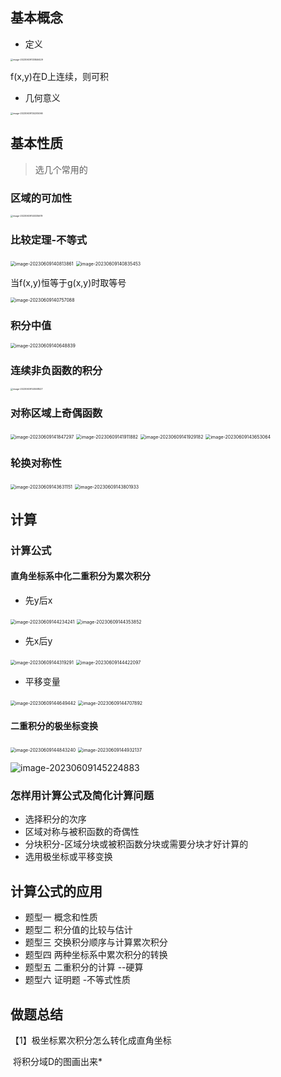 ## 基本概念

- 定义

<img src="images/image-20230609133846429.png" alt="image-20230609133846429" style="zoom: 25%;" />

  f(x,y)在D上连续，则可积

- 几何意义

<img src="images/image-20230609134205066.png" alt="image-20230609134205066" style="zoom: 25%;" />



## 基本性质

> 选几个常用的

### **区域的可加性**

<img src="images/image-20230609140335679.png" alt="image-20230609140335679" style="zoom: 25%;" />

### **比较定理-不等式**

<img src="images/image-20230609140813861.png" alt="image-20230609140813861" style="zoom:50%;" />

<img src="images/image-20230609140835453.png" alt="image-20230609140835453" style="zoom:50%;" />

当f(x,y)恒等于g(x,y)时取等号

<img src="images/image-20230609140757088.png" alt="image-20230609140757088" style="zoom:50%;" />

### **积分中值**

<img src="images/image-20230609140648839.png" alt="image-20230609140648839" style="zoom: 50%;" />

### 连续非负函数的积分

<img src="images/image-20230609140508527.png" alt="image-20230609140508527" style="zoom: 25%;" />



### 对称区域上奇偶函数

<img src="images/image-20230609141847297.png" alt="image-20230609141847297" style="zoom:50%;" />



<img src="images/image-20230609141911882.png" alt="image-20230609141911882" style="zoom:50%;" />

<img src="images/image-20230609141929182.png" alt="image-20230609141929182" style="zoom:50%;" />

<img src="images/image-20230609143653064.png" alt="image-20230609143653064" style="zoom:50%;" />



### **轮换对称性**

<img src="images/image-20230609143631151.png" alt="image-20230609143631151" style="zoom:50%;" />

<img src="images/image-20230609143801933.png" alt="image-20230609143801933" style="zoom:50%;" />

## 计算

### 计算公式

#### 直角坐标系中化二重积分为累次积分

- 先y后x

<img src="images/image-20230609144234241.png" alt="image-20230609144234241" style="zoom:50%;" />

<img src="images/image-20230609144353852.png" alt="image-20230609144353852" style="zoom:50%;" />

- 先x后y

<img src="images/image-20230609144319291.png" alt="image-20230609144319291" style="zoom:50%;" />

<img src="images/image-20230609144422097.png" alt="image-20230609144422097" style="zoom:50%;" />

- 平移变量

<img src="images/image-20230609144649442.png" alt="image-20230609144649442" style="zoom:50%;" />

<img src="images/image-20230609144707892.png" alt="image-20230609144707892" style="zoom:50%;" />



#### 二重积分的极坐标变换

<img src="images/image-20230609144843240.png" alt="image-20230609144843240" style="zoom:50%;" />

<img src="images/image-20230609144932137.png" alt="image-20230609144932137" style="zoom:50%;" />

![image-20230609145224883](images/image-20230609145224883.png)

### 怎样用计算公式及简化计算问题

- 选择积分的次序
- 区域对称与被积函数的奇偶性
- 分块积分-区域分块或被积函数分块或需要分块才好计算的
- 选用极坐标或平移变换



## 计算公式的应用

- 题型一 概念和性质
- 题型二 积分值的比较与估计
- 题型三 交换积分顺序与计算累次积分
- 题型四 两种坐标系中累次积分的转换
- 题型五 二重积分的计算 --硬算
- 题型六 证明题 -不等式性质



## 做题总结

【1】极坐标累次积分怎么转化成直角坐标

​	 将积分域D的图画出来*

